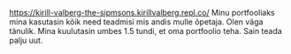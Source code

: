 https://kirill-valberg-the-sipmsons.kirillvalberg.repl.co/
Minu portfooliaks mina kasutasin kõik need teadmisi mis andis mulle õpetaja. Olen väga tänulik.
Mina kuulutasin umbes 1.5 tundi, et oma portfoolio teha.
Sain teada palju uut. 
